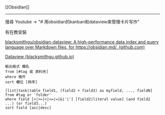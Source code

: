 [[Obsidian]]

---

搜尋 Youtube → "# 用obsidian的kanban和dataview来管理卡片写作"

有在教安裝

[blacksmithgu/obsidian-dataview: A high-performance data index and query language over Markdown files, for https://obsidian.md/. (github.com)](https://github.com/blacksmithgu/obsidian-dataview)

[Dataview (blacksmithgu.github.io)](https://blacksmithgu.github.io/obsidian-dataview/)

```
輸出格式 欄名
from [#tag 或 資料夾]
where 條件
sort 欄位 [排序]
```

```
[list|task|table field1, (field2 + field3) as myfield, ..., fieldN]
from #tag or 'folder'
where field [>|>=|<|<=|=|&|'|'] [field2|literal value] (and field2 ...) (or field3...)
sort field [asc|desc]
```